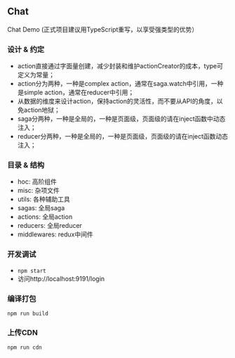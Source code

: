 ## Chat
Chat Demo (正式项目建议用TypeScript重写，以享受强类型的优势）

### 设计 & 约定
- action直接通过字面量创建，减少封装和维护actionCreator的成本，type可定义为常量；
- action分为两种，一种是complex action，通常在saga.watch中引用，一种是simple action，通常在reducer中引用；
- 从数据的维度来设计action，保持action的灵活性，而不要从API的角度，以免action地狱；
- saga分两种，一种是全局的，一种是页面级，页面级的请在inject函数中动态注入；
- reducer分两种，一种是全局的，一种是页面级，页面级的请在inject函数动态注入；

### 目录 & 结构
- hoc: 高阶组件
- misc: 杂项文件
- utils: 各种辅助工具
- sagas: 全局saga
- actions: 全局action
- reducers: 全局reducer
- middlewares: redux中间件

### 开发调试
- `npm start`
- 访问http://localhost:9191/login

### 编译打包
`npm run build`

### 上传CDN
`npm run cdn`
